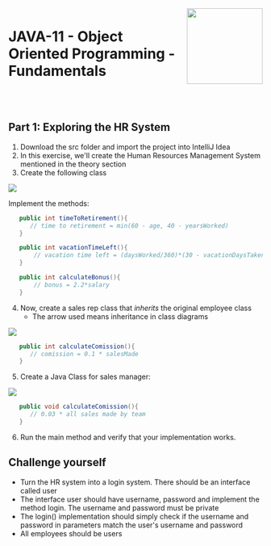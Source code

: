
<img align="right" width="150" height="150" src="https://media-exp1.licdn.com/dms/image/C4E0BAQF7BYCCZt5epw/company-logo_200_200/0?e=2159024400&v=beta&t=qUAFP9bUgBEEXGVQYpUXW1J_OiP8e0r4rFBpqp8OrxA">

# JAVA-11 - Object Oriented Programming - Fundamentals

 <br/>
 <br/>
 
 
 ## Part 1: Exploring the HR System
 
 1. Download the src folder and import the project into IntelliJ Idea
 2. In this exercise, we'll create the Human Resources Management System mentioned in the theory section
 3. Create the following class


![](https://i.imgur.com/XBucIlB.png)


Implement the methods: 

 
 ```java
    public int timeToRetirement(){
       // time to retirement = min(60 - age, 40 - yearsWorked)
    }

    public int vacationTimeLeft(){
        // vacation time left = (daysWorked/360)*(30 - vacationDaysTaken)
    }

    public int calculateBonus(){
        // bonus = 2.2*salary
    }
 ```
 
4. Now, create a sales rep class that *inherits* the original employee class
    * The arrow used means inheritance in class diagrams


![](https://i.imgur.com/z0nz3Db.png)


 ```java
    public int calculateComission(){
       // comission = 0.1 * salesMade
    }
  ```


5. Create a Java Class for sales manager:

![](https://i.imgur.com/oh1Keck.png)

 ```java
    public void calculateComission(){
       // 0.03 * all sales made by team
    }
 ```

6. Run the main method and verify that your implementation works.

## Challenge yourself

* Turn the HR system into a login system. There should be an interface called user
* The interface user should have username, password and implement the method login. The username and password must be private
* The login() implementation should simply check if the username and password in parameters match the user's username and password
* All employees should be users


 
